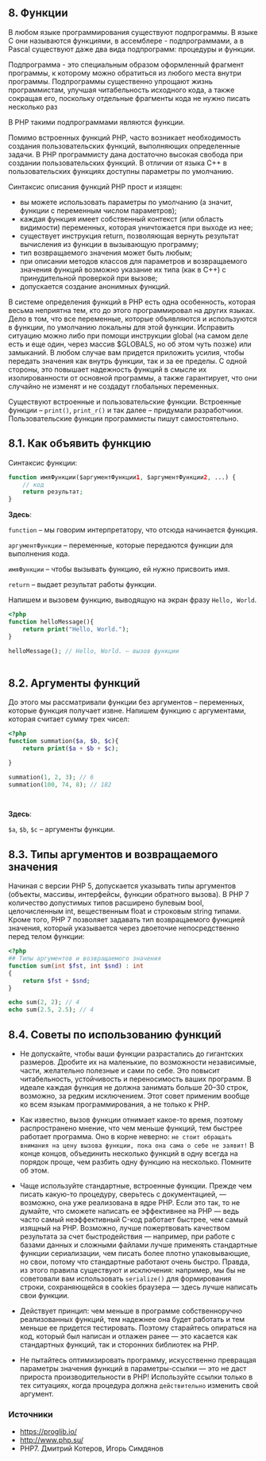 ## 8. Функции

В любом языке программирования существуют подпрограммы. В языке C они называются функциями, в ассемблере - подпрограммами, а в Pascal существуют даже два вида подпрограмм: процедуры и функции.

Подпрограмма - это специальным образом оформленный фрагмент программы, к которому можно обратиться из любого места внутри программы. Подпрограммы существенно упрощают жизнь программистам, улучшая читабельность исходного кода, а также сокращая его, поскольку отдельные фрагменты кода не нужно писать несколько раз

В PHP такими подпрограммами являются функции.

Помимо встроенных функций PHP, часто возникает необходимость создания пользовательских функций, выполняющих определенные задачи. В PHP программисту дана достаточно высокая свобода при создании пользовательских функций. В отличии от языка C++ в пользовательских функциях доступны параметры по умолчанию.

Синтаксис описания функций PHP прост и изящен: 


- вы можете использовать параметры по умолчанию (а значит, функции с переменным числом параметров); 
- каждая функция имеет собственный контекст (или область видимости) переменных, которая уничтожается при выходе из нее; 
- существует инструкция return, позволяющая вернуть результат вычисления из функции в вызывающую программу; 
- тип возвращаемого значения может быть любым; 
- при описании методов классов для параметров и возвращаемого значения функций возможно указание их типа (как в C++) с принудительной проверкой при вызове; 
- допускается создание анонимных функций.

В системе определения функций в PHP есть одна особенность, которая весьма неприятна тем, кто до этого программировал на других языках. Дело в том, что все переменные, которые объявляются и используются в функции, по умолчанию локальны для этой функции. Исправить ситуацию можно либо при помощи инструкции global (на самом деле есть и еще один, через массив $GLOBALS, но об этом чуть позже) или замыканий. В любом случае вам придется приложить усилия, чтобы передать значения как внутрь функции, так и за ее пределы. С одной стороны, это повышает надежность функций в смысле их изолированности от основной программы, а также гарантирует, что они случайно не изменят и не создадут глобальных переменных. 

Существуют встроенные и пользовательские функции. Встроенные функции – `print()`, `print_r()` и так далее – придумали разработчики. Пользовательские функции программисты пишут самостоятельно.



## 8.1. Как объявить функцию

Синтаксис функции:

```php
function имяФункции($аргументФункции1, $аргументФункции2, ...) {
	// код
	return результат;
}
```

**Здесь**:

`function` – мы говорим интерпретатору, что отсюда начинается функция.

`аргументФункции` – переменные, которые передаются функции для выполнения кода.

`имяФункции` – чтобы вызывать функцию, ей нужно присвоить имя.

`return` – выдает результат работы функции.

Напишем и вызовем функцию, выводящую на экран фразу `Hello, World`.

```php
<?php
function helloMessage(){
    return print("Hello, World.");
}

helloMessage(); // Hello, World. – вызов функции
    
```



## 8.2. Аргументы функций

До этого мы рассматривали функции без аргументов – переменных, которые функция получает извне. Напишем функцию с аргументами, которая считает сумму трех чисел:

```php
<?php
function summation($a, $b, $c){
    return print($a + $b + $c);

}

summation(1, 2, 3); // 6
summation(100, 74, 8); // 182

    
```

**Здесь**:

`$a`, `$b`, `$c` – аргументы функции.



## 8.3. Типы аргументов и возвращаемого значения 

Начиная с версии PHP 5, допускается указывать типы аргументов (объекты, массивы, интерфейсы, функции обратного вызова). В PHP 7 количество допустимых типов расширено булевым bool, целочисленным int, вещественным float и строковым string типами. Кроме того, PHP 7 позволяет задавать тип возвращаемого функцией значения, который указывается через двоеточие непосредственно перед телом функции:

```php
<?php 
## Типы аргументов и возвращаемого значения
function sum(int $fst, int $snd) : int
{
	return $fst + $snd;
}

echo sum(2, 2); // 4
echo sum(2.5, 2.5); // 4
```



## 8.4. Советы по использованию функций

- Не допускайте, чтобы ваши функции разрастались до гигантских размеров. Дробите их на маленькие, по возможности независимые, части, желательно полезные и сами по себе. Это повысит читабельность, устойчивость и переносимость ваших программ. В идеале каждая функция не должна занимать больше 20–30 строк, возможно, за редким исключением. Этот совет применим вообще ко всем языкам программирования, а не только к PHP. 

- Как известно, вызов функции отнимает какое-то время, поэтому распространено мнение, что чем меньше функций, тем быстрее работает программа. Оно в корне неверно: `не стоит обращать внимания на цену вызова функции, пока она сама о себе не заявит!` В конце концов, объединить несколько функций в одну всегда на порядок проще, чем разбить одну функцию на несколько. Помните об этом. 

- Чаще используйте стандартные, встроенные функции. Прежде чем писать какую-то процедуру, сверьтесь с документацией, — возможно, она уже реализована в ядре PHP. Если это так, то не думайте, что сможете написать ее эффективнее на PHP — ведь часто самый неэффективный C-код работает быстрее, чем самый изящный на PHP. Возможно, лучше пожертвовать качеством результата за счет быстродействия — например, при работе с базами данных и сложными файлами лучше применять стандартные функции сериализации, чем писать более плотно упаковывающие, но свои, потому что стандартные работают очень быстро. Правда, из этого правила существуют и исключения: например, мы бы не советовали вам использовать `serialize()` для формирования строки, сохраняющейся в cookies браузера — здесь лучше написать свои функции. 

- Действует принцип: чем меньше в программе собственноручно реализованных функций, тем надежнее она будет работать и тем меньше ее придется тестировать. Поэтому старайтесь опираться на код, который был написан и отлажен ранее — это касается как стандартных функций, так и сторонних библиотек на PHP. 

- Не пытайтесь оптимизировать программу, искусственно превращая параметры значения функций в параметры-ссылки — это не даст прироста производительности в PHP! Используйте ссылки только в тех ситуациях, когда процедура должна `действительно` изменить свой аргумент. 



### Источники

- https://proglib.io/
- http://www.php.su/
- PHP7. Дмитрий Котеров, Игорь Симдянов